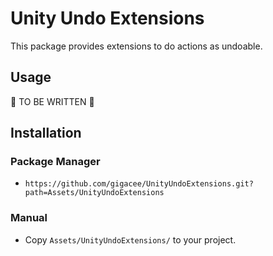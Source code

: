 # Unity Undo Extensions

This package provides extensions to do actions as undoable.

## Usage

🚧 TO BE WRITTEN 🚧

## Installation

### Package Manager

- `https://github.com/gigacee/UnityUndoExtensions.git?path=Assets/UnityUndoExtensions`

### Manual

- Copy `Assets/UnityUndoExtensions/` to your project.
